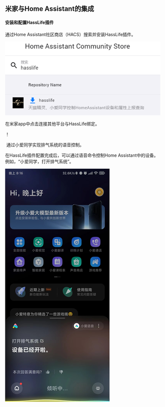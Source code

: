 ## 米家与Home Assistant的集成

#### 安装和配置HassLife插件

通过Home Assistant社区商店（HACS）搜索并安装HassLife插件。

![](https://github.com/Mr-linao/STM32AirDetect/blob/master/Doc/img/HA_MI001.png)

 在米家app中点击连接其他平台与HassLife绑定。

！[](https://github.com/Mr-linao/STM32AirDetect/blob/master/Doc/img/HA_MI002.png)



​	通过小爱同学实现排气系统的语音控制。

在HassLife插件配置完成后，可以通过语音命令控制Home Assistant中的设备。例如，“小爱同学，打开排气系统”。

![](https://github.com/Mr-linao/STM32AirDetect/blob/master/Doc/img/HA_MI003.png)
